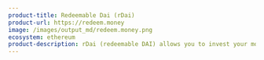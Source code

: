 ```yaml
---
product-title: Redeemable Dai (rDai)
product-url: https://redeem.money
image: /images/output_md/redeem.money.png
ecosystem: ethereum
product-description: rDai (redeemable DAI) allows you to invest your money in an Interest generating pool, used for collateralized loans. You still hold on to the exact amount you invested, and can spend and transfer it at will.
---
```

